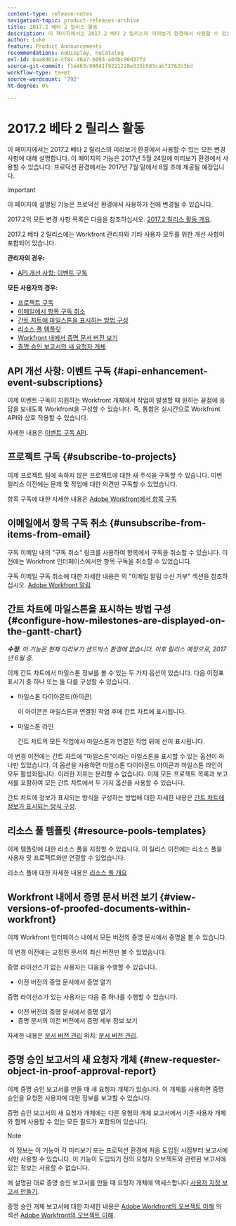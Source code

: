 ```yaml
---
content-type: release-notes
navigation-topic: product-releases-archive
title: 2017.2 베타 2 릴리스 활동
description: 이 페이지에서는 2017.2 베타 2 릴리스의 미리보기 환경에서 사용할 수 있는 모든 변경 사항에 대해 설명합니다. 이 페이지의 기능은 2017년 5월 24일에 미리보기 환경에서 사용할 수 있습니다. 프로덕션 환경에서는 2017년 7월 말에서 8월 초에 제공될 예정입니다.
author: Luke
feature: Product Announcements
recommendations: noDisplay, noCatalog
exl-id: 0aa8d61e-cf8c-46a7-b093-a0dbc90d37fd
source-git-commit: f1e463c90641f9221228e335b583cab72762b3bd
workflow-type: tm+mt
source-wordcount: '792'
ht-degree: 0%

---
```


# 2017.2 베타 2 릴리스 활동

이 페이지에서는 2017.2 베타 2 릴리스의 미리보기 환경에서 사용할 수 있는 모든 변경 사항에 대해 설명합니다. 이 페이지의 기능은 2017년 5월 24일에 미리보기 환경에서 사용할 수 있습니다. 프로덕션 환경에서는 2017년 7월 말에서 8월 초에 제공될 예정입니다.

>[!IMPORTANT]
>
>이 페이지에 설명된 기능은 프로덕션 환경에서 사용하기 전에 변경될 수 있습니다.

2017.2의 모든 변경 사항 목록은 다음을 참조하십시오. [2017.2 릴리스 활동 개요](../../../../product-announcements/product-releases/quarterly-release-archive/2017.2-release-activity/2017-2-release-activity-overview.md).

2017.2 베타 2 릴리스에는 Workfront 관리자와 기타 사용자 모두를 위한 개선 사항이 포함되어 있습니다.

**관리자의 경우:**

* [API 개선 사항: 이벤트 구독](#api-enhancement-event-subscriptions)

**모든 사용자의 경우:**

* [프로젝트 구독](#subscribe-to-projects)
* [이메일에서 항목 구독 취소](#unsubscribe-from-items-from-email)
* [간트 차트에 마일스톤을 표시하는 방법 구성](#configure-how-milestones-are-displayed-on-the-gantt-chart)
* [리소스 풀 템플릿](#resource-pools-templates)
* [Workfront 내에서 증명 문서 버전 보기](#view-versions-of-proofed-documents-within-workfront)
* [증명 승인 보고서의 새 요청자 개체](#new-requester-object-in-proof-approval-report)

## API 개선 사항: 이벤트 구독 {#api-enhancement-event-subscriptions}

이제 이벤트 구독이 지원하는 Workfront 개체에서 작업이 발생할 때 원하는 끝점에 응답을 보내도록 Workfront을 구성할 수 있습니다. 즉, 통합은 실시간으로 Workfront API와 상호 작용할 수 있습니다.

자세한 내용은 [이벤트 구독 API](../../../../wf-api/general/event-subs-api.md). 

## 프로젝트 구독 {#subscribe-to-projects}

이제 프로젝트 팀에 속하지 않은 프로젝트에 대한 새 주석을 구독할 수 있습니다. 이번 릴리스 이전에는 문제 및 작업에 대한 의견만 구독할 수 있었습니다.

항목 구독에 대한 자세한 내용은 [Adobe Workfront에서 항목 구독](../../../../workfront-basics/using-notifications/subscribe-to-items-in-workfront.md)

## 이메일에서 항목 구독 취소 {#unsubscribe-from-items-from-email}

구독 이메일 내의 &quot;구독 취소&quot; 링크를 사용하여 항목에서 구독을 취소할 수 있습니다. 이전에는 Workfront 인터페이스에서만 항목 구독을 취소할 수 있었습니다.

구독 이메일 구독 취소에 대한 자세한 내용은 의 &quot;이메일 알림 수신 거부&quot; 섹션을 참조하십시오. [Adobe Workfront 알림](../../../../workfront-basics/using-notifications/wf-notifications.md) 

## 간트 차트에 마일스톤을 표시하는 방법 구성 {#configure-how-milestones-are-displayed-on-the-gantt-chart}

***수정&#x200B;**: 이 기능은 현재 미리보기 샌드박스 환경에 없습니다. 이후 릴리스 예정으로, 2017년 6월 중.*

이제 간트 차트에서 마일스톤 정보를 볼 수 있는 두 가지 옵션이 있습니다. 다음 이정표 표시기 중 하나 또는 둘 다를 구성할 수 있습니다.

* 마일스톤 다이아몬드(아이콘)

  이 아이콘은 마일스톤과 연결된 작업 후에 간트 차트에 표시됩니다.

* 마일스톤 라인

  간트 차트의 모든 작업에서 마일스톤과 연결된 작업 뒤에 선이 표시됩니다.

이 변경 이전에는 간트 차트에 &quot;마일스톤&quot;이라는 마일스톤을 표시할 수 있는 옵션이 하나만 있었습니다. 이 옵션을 사용하면 마일스톤 다이아몬드 아이콘과 마일스톤 라인이 모두 활성화됩니다. 이러한 지표는 분리할 수 없습니다. 이제 모든 프로젝트 목록과 보고서를 포함하여 모든 간트 차트에서 두 가지 옵션을 사용할 수 있습니다. 

간트 차트에 정보가 표시되는 방식을 구성하는 방법에 대한 자세한 내용은 [간트 차트에 정보가 표시되는 방식 구성](../../../../manage-work/gantt-chart/use-the-gantt-chart/configure-info-on-gantt-chart.md).

## 리소스 풀 템플릿 {#resource-pools-templates}

이제 템플릿에 대한 리소스 풀을 지정할 수 있습니다. 이 릴리스 이전에는 리소스 풀을 사용자 및 프로젝트와만 연결할 수 있었습니다.

리소스 풀에 대한 자세한 내용은 [리소스 풀 개요](../../../../resource-mgmt/resource-planning/resource-pools/work-with-resource-pools.md)

## Workfront 내에서 증명 문서 버전 보기 {#view-versions-of-proofed-documents-within-workfront}

이제 Workfront 인터페이스 내에서 모든 버전의 증명 문서에서 증명을 볼 수 있습니다. 

이 변경 이전에는 교정된 문서의 최신 버전만 볼 수 있었습니다.

증명 라이선스가 없는 사용자는 다음을 수행할 수 있습니다.

* 이전 버전의 증명 문서에서 증명 열기

증명 라이선스가 있는 사용자는 다음 중 하나를 수행할 수 있습니다.

* 이전 버전의 증명 문서에서 증명 열기
* 증명 문서의 이전 버전에서 증명 세부 정보 보기

자세한 내용은 [문서 버전 관리](../../../../documents/managing-documents/manage-document-versions.md) 위치: [문서 버전 관리](../../../../documents/managing-documents/manage-document-versions.md).

## 증명 승인 보고서의 새 요청자 개체 {#new-requester-object-in-proof-approval-report}

이제 증명 승인 보고서를 만들 때 새 요청자 개체가 있습니다. 이 개체를 사용하면 증명 승인을 요청한 사용자에 대한 정보를 보고할 수 있습니다. 

증명 승인 보고서의 새 요청자 개체에는 다른 유형의 개체 보고서에서 기존 사용자 개체와 함께 사용할 수 있는 모든 필드가 포함되어 있습니다.

>[!NOTE]
>
> 이 정보는 이 기능이 각 미리보기 또는 프로덕션 환경에 처음 도입된 시점부터 보고서에서만 사용할 수 있습니다. 이 기능이 도입되기 전의 요청자 오브젝트와 관련된 보고서에 있는 정보는 사용할 수 없습니다.

에 설명된 대로 증명 승인 보고서를 만들 때 요청자 개체에 액세스합니다 [사용자 지정 보고서 만들기](../../../../reports-and-dashboards/reports/creating-and-managing-reports/create-custom-report.md).

증명 승인 개체 보고서에 대한 자세한 내용은 [Adobe Workfront의 오브젝트 이해](../../../../workfront-basics/navigate-workfront/workfront-navigation/understand-objects.md) 의 섹션 [Adobe Workfront의 오브젝트 이해](../../../../workfront-basics/navigate-workfront/workfront-navigation/understand-objects.md).
